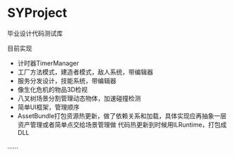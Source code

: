 # SYProject
毕业设计代码测试库

目前实现
- 计时器TimerManager
- 工厂方法模式，建造者模式，敌人系统，带编辑器
- 服务分发设计，技能系统，带编辑器
- 像生化危机的物品3D检视
- 八叉树场景分割管理动态物体，加速碰撞检测
- 简单UI框架，管理顺序
- AssetBundle打包资源热更新，做了依赖关系和加载，具体实现应再抽象一层资产管理或者简单点交给场景管理做
代码热更新到时候用ILRuntime，打包成DLL

......
